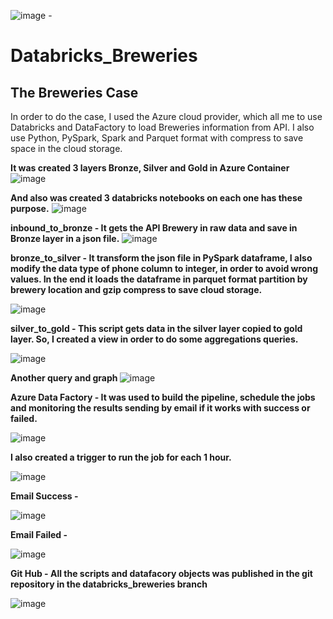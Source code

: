 ![image](https://github.com/menout1/databricks_breweries/assets/58555709/60b46ced-20f7-4e57-a4cf-0985626eb22c) - <h1> <b> Databricks_Breweries </b> </h1>

<h2> The Breweries Case </h2>

In order to do the case, I used the Azure cloud provider, which all me to use Databricks and DataFactory to load Breweries information from API. I also use Python, PySpark, Spark and Parquet format with compress to save space in the cloud storage.

<b> It was created 3 layers Bronze, Silver and Gold in Azure Container </b>
![image](https://github.com/menout1/databricks_breweries/assets/58555709/1c0eb324-6d50-4ec6-b48a-fa33cab09134)

<b>And also was created 3 databricks notebooks on each one has these purpose.</b>
![image](https://github.com/menout1/databricks_breweries/assets/58555709/40687e08-5cf2-4d5b-a5aa-1a7e10414217)

<b> inbound_to_bronze - It gets the API Brewery in raw data and save in Bronze layer in a json file.</b>
![image](https://github.com/menout1/databricks_breweries/assets/58555709/53271bbc-a0c5-459b-a4f7-de3ec27ef710)

<b> bronze_to_silver - It transform the json file in PySpark dataframe, I also modify the data type of phone column to integer, in order to  avoid wrong values. In the end it loads the dataframe in parquet format partition by brewery location and gzip compress to save cloud storage.</b>

![image](https://github.com/menout1/databricks_breweries/assets/58555709/8efe0113-92e9-4a44-a6e4-2c7a87507fc1)

<b> silver_to_gold - This script gets data in the silver layer copied to gold layer. So, I created a view in order to do some aggregations queries.</b>

![image](https://github.com/menout1/databricks_breweries/assets/58555709/c370aa61-7a53-4f93-8131-5748a8435735)

<b> Another query and graph </b>
![image](https://github.com/menout1/databricks_breweries/assets/58555709/6b50297b-6ac7-4133-b3dd-38a68b8d912d)


<b> Azure Data Factory - It was used to build the pipeline, schedule the jobs and monitoring the results sending by email if it works with success or failed. </b> 

![image](https://github.com/menout1/databricks_breweries/assets/58555709/005412d8-d9d1-4234-959d-bdf33941a17c)

<b> I also created a trigger to run the job for each 1 hour. </b>

![image](https://github.com/menout1/databricks_breweries/assets/58555709/c53cb965-5237-42b9-b0d7-b45e71cd89f2)


<b>Email Success - </b>

![image](https://github.com/menout1/databricks_breweries/assets/58555709/817115e5-c88e-4b92-a1f2-2ce286bc6cd7)

<b>Email Failed -</b>

![image](https://github.com/menout1/databricks_breweries/assets/58555709/34b4343c-e34a-405a-bfc8-906a446ae857)

<b>Git Hub - All the scripts and datafacory objects was published in the git repository in the databricks_breweries branch </b>

![image](https://github.com/menout1/databricks_breweries/assets/58555709/1f365ba2-2771-4f0a-b713-56bb3a6250fa)









